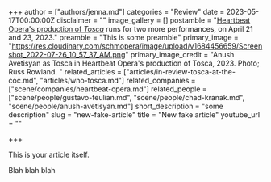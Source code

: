 +++
author = ["authors/jenna.md"]
categories = "Review"
date = 2023-05-17T00:00:00Z
disclaimer = ""
image_gallery = []
postamble = "[Heartbeat Opera's production of _Tosca_](https://www.heartbeatopera.org/tosca-2023) runs for two more performances, on April 21 and 23, 2023."
preamble = "This is some preamble"
primary_image = "https://res.cloudinary.com/schmopera/image/upload/v1684456659/Screenshot_2022-07-26_10_57_37_AM.png"
primary_image_credit = "Anush Avetisyan as Tosca in Heartbeat Opera's production of Tosca, 2023. Photo; Russ Rowland. "
related_articles = ["articles/in-review-tosca-at-the-coc.md", "articles/wno-tosca.md"]
related_companies = ["scene/companies/heartbeat-opera.md"]
related_people = ["scene/people/gustavo-feulian.md", "scene/people/chad-kranak.md", "scene/people/anush-avetisyan.md"]
short_description = "some description"
slug = "new-fake-article"
title = "New fake article"
youtube_url = ""

+++


This is your article itself.

Blah blah blah

